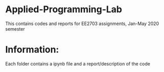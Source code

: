 # Applied-Programming-Lab
This contains codes and reports for EE2703 assignments, Jan-May 2020 semester

# Information:
Each folder contains a ipynb file and a report/description of the code
